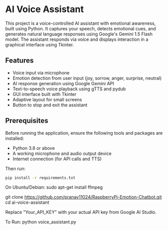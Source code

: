 # AI Voice Assistant

This project is a voice-controlled AI assistant with emotional awareness, built using Python. It captures your speech, detects emotional cues, and generates natural language responses using Google's Gemini 1.5 Flash model. The assistant responds via voice and displays interaction in a graphical interface using Tkinter.

## Features

- Voice input via microphone
- Emotion detection from user input (joy, sorrow, anger, surprise, neutral)
- AI response generation using Google Gemini API
- Text-to-speech voice playback using gTTS and pydub
- GUI interface built with Tkinter
- Adaptive layout for small screens
- Button to stop and exit the assistant

## Prerequisites

Before running the application, ensure the following tools and packages are installed:

- Python 3.8 or above
- A working microphone and audio output device
- Internet connection (for API calls and TTS)

Then run:

```bash
pip install -r requirements.txt
```
On Ubuntu/Debian:
sudo apt-get install ffmpeg

git clone https://github.com/pranav11024/RaspberryPi-Emotion-Chatbot.git
cd ai-voice-assistant

Replace "Your_API_KEY" with your actual API key from Google AI Studio.

To Run:
python voice_assistant.py
